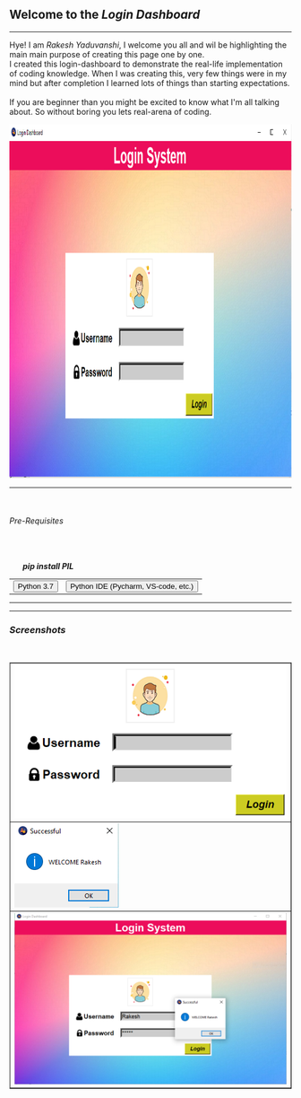 <h2> Welcome to the <em>Login Dashboard</em></h2> 
<hr>
<p>Hye!  I am <em>Rakesh Yaduvanshi</em>, I welcome you all and wil be highlighting the main main purpose of creating this page one by one.
   <br>
   I created this login-dashboard to demonstrate the real-life implementation of coding knowledge. When I was creating this, very few things were in my mind but after completion I learned lots of things than starting expectations.
   <br>
   <br>
   If you are beginner than you  might be excited to know what I'm all talking about. So without boring you lets real-arena  of coding.
</p>
<img src="/img/login_screensort.PNG" alt="Login-Screen" height="630" width="1002">
<hr><br>
 <table border="0" cellpadding="15" cellspacing="1">
 <H6>Pre-Requisites</H6>
  <tr>
    <td><Button>Python 3.7</Button></td>
    <td><Button>Python IDE (Pycharm, VS-code, etc.)</Button></td>
  </tr>
<br>
   <ul > <b><em>pip  install PIL </em></b></ul>
</table>
<hr>
<hr>
<h3><em><strong>Screenshots </strong></em></h3><br>
<table border="1" align="right" cellpadding="20" cellspacing="5">
<tr>
<td><img src="img/login_frame.PNG"></td>
</tr>
<tr>
<td><img src="img/login_insuccessfullMessage.PNG"></td>
</tr>
<td><img src="img/login_successfullScreensort.PNG"></td>
</table>